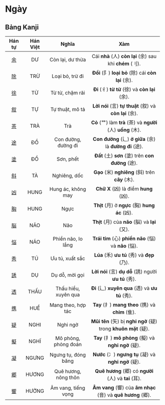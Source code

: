 # Ngày

## Bảng Kanji

| Hán tự | Hán Việt | Nghĩa | Xàm |
| :---: | :---: | :---: | :---: |
| [<span class="stroke-order">余</span>](https://mazii.net/vi-VN/search/kanji/javi/%E4%BD%99) | DƯ | Còn lại, dư thừa | Cái **nhà** (人) **còn lại** (余) sau khi **chém** (刂). |
| [<span class="stroke-order">除</span>](https://mazii.net/vi-VN/search/kanji/javi/%E9%99%A4) | TRỪ | Loại bỏ, trừ đi | **Đồi** (阝) **loại bỏ** (除) cái **còn lại** (余). |
| [<span class="stroke-order">徐</span>](https://mazii.net/vi-VN/search/kanji/javi/%E5%BE%90) | TỪ | Từ từ, chậm rãi | **Đi** (彳) **từ từ** (徐) và **còn lại** (余). |
| [<span class="stroke-order">叙</span>](https://mazii.net/vi-VN/search/kanji/javi/%E5%8F%99) | TỰ | Tự thuật, mô tả | **Lời nói** (言) **tự thuật** (叙) và **còn lại** (余). |
| [<span class="stroke-order">茶</span>](https://mazii.net/vi-VN/search/kanji/javi/%E8%8C%B6) | TRÀ | Trà | **Cỏ** (艹) làm **trà** (茶) và **người** (人) **uống** (木). |
| [<span class="stroke-order">途</span>](https://mazii.net/vi-VN/search/kanji/javi/%E9%80%94) | ĐỒ | Con đường, đường đi | **Con đường** (辶) **ở giữa** (余) là **đường đi** (途). |
| [<span class="stroke-order">塗</span>](https://mazii.net/vi-VN/search/kanji/javi/%E5%A1%97) | ĐỒ | Sơn, phết | **Đất** (土) **sơn** (塗) trên **con đường** (途). |
| [<span class="stroke-order">斜</span>](https://mazii.net/vi-VN/search/kanji/javi/%E6%96%9C) | TÀ | Nghiêng, dốc | **Gạo** (米) **nghiêng** (斜) trên **cây** (木). |
| [<span class="stroke-order">凶</span>](https://mazii.net/vi-VN/search/kanji/javi/%E5%87%B6) | HUNG | Hung ác, không may | **Chữ X** (凶) là điềm **hung** (凶). |
| [<span class="stroke-order">胸</span>](https://mazii.net/vi-VN/search/kanji/javi/%E8%83%B8) | HUNG | Ngực | **Thịt** (月) ở **ngực** (胸) **hung ác** (凶). |
| [<span class="stroke-order">脳</span>](https://mazii.net/vi-VN/search/kanji/javi/%E8%84%B3) | NÃO | Não | **Thịt** (月) của **não** (脳) và **lại** (又). |
| [<span class="stroke-order">悩</span>](https://mazii.net/vi-VN/search/kanji/javi/%E6%82%A9) | NÃO | Phiền não, lo lắng | **Trái tim** (心) **phiền não** (悩) và **não** (悩). |
| [<span class="stroke-order">秀</span>](https://mazii.net/vi-VN/search/kanji/javi/%E7%A7%80) | TÚ | Ưu tú, xuất sắc | **Lúa** (禾) **ưu tú** (秀) và **đẹp** (乃). |
| [<span class="stroke-order">誘</span>](https://mazii.net/vi-VN/search/kanji/javi/%E8%AA%98) | DỤ | Dụ dỗ, mời gọi | **Lời nói** (言) **dụ dỗ** (誘) người **ưu tú** (秀). |
| [<span class="stroke-order">透</span>](https://mazii.net/vi-VN/search/kanji/javi/%E9%80%8F) | THẤU | Thấu hiểu, xuyên qua | **Đi** (辶) **xuyên qua** (透) và **ưu tú** (秀). |
| [<span class="stroke-order">携</span>](https://mazii.net/vi-VN/search/kanji/javi/%E6%90%BA) | HUỀ | Mang theo, hợp tác | **Tay** (扌) **mang theo** (携) và **chim** (隹). |
| [<span class="stroke-order">疑</span>](https://mazii.net/vi-VN/search/kanji/javi/%E7%96%91) | NGHI | Nghi ngờ | **Mũi tên** (矢) bị **nghi ngờ** (疑) trong **khuôn mặt** (疑). |
| [<span class="stroke-order">擬</span>](https://mazii.net/vi-VN/search/kanji/javi/%E6%93%AC) | NGHĨ | Mô phỏng, phỏng đoán | **Tay** (扌) **mô phỏng** (擬) và **nghi ngờ** (疑). |
| [<span class="stroke-order">凝</span>](https://mazii.net/vi-VN/search/kanji/javi/%E5%87%9D) | NGƯNG | Ngưng tụ, đóng băng | **Nước** (冫) **ngưng tụ** (凝) và **nghi ngờ** (疑). |
| [<span class="stroke-order">郷</span>](https://mazii.net/vi-VN/search/kanji/javi/%E9%83%B7) | HƯƠNG | Quê hương, nông thôn | **Quê hương** (郷) có **người** (人) và **tai** (耳). |
| [<span class="stroke-order">響</span>](https://mazii.net/vi-VN/search/kanji/javi/%E9%9F%BF) | HƯỞNG | Âm vang, tiếng vọng | **Âm vang** (響) của **âm nhạc** (音) và **quê hương** (郷). |

